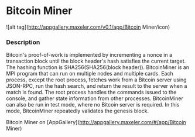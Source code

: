 # Bitcoin Miner
![alt tag](http://appgallery.maxeler.com/v0.1/app/Bitcoin Miner/icon)
### Description
Bitcoin's proof-of-work is implemented by incrementing a nonce in a transaction block until the block header's hash satisfies the current target. The hashing function is SHA256(SHA256(block header)). BitcoinMiner is an MPI program that can run on multiple nodes and multiple cards. Each process, except the root process, fetches work from a Bitcoin server using JSON-RPC, run the hash search, and return the result to the server when a match is found. The root process handles the commands issued to the console, and gather state information from other processes. BitcoinMiner can also be run in test mode, where no Bitcoin server is required. In this mode, BitcoinMiner repeatedly validates the genesis block.


Bitcoin Miner on [AppGallery](http://appgallery.maxeler.com/#/app/Bitcoin Miner) 
